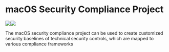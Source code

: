 # macOS Security Compliance Project
[![](https://badgen.net/badge/icon/apple?icon=apple&label)](https://www.apple.com/)[![](https://badgen.net/badge/icon/10.15?icon=apple&label)](https://www.apple.com/macos)

The macOS security compliance project can be used to create customized security baselines of technical security controls, which are mapped to various compliance frameworks
